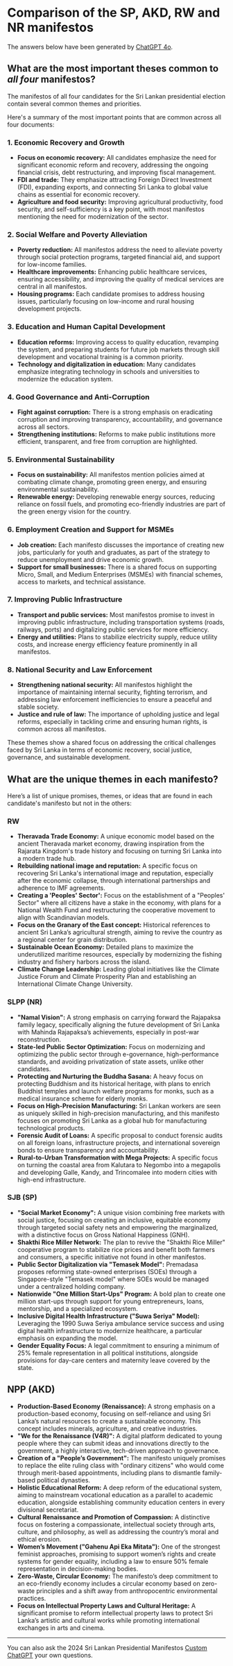 # Comparison of the SP, AKD, RW and NR manifestos

The answers below have been generated by [ChatGPT 4o](https://chatgpt.com/).

## What are the most important theses common to *all four* manifestos?

The manifestos of all four candidates for the Sri Lankan presidential election contain several common themes and priorities. 

Here's a summary of the most important points that are common across all four documents:

### 1. **Economic Recovery and Growth**

- **Focus on economic recovery:** All candidates emphasize the need for significant economic reform and recovery, addressing the ongoing financial crisis, debt restructuring, and improving fiscal management.
- **FDI and trade:** They emphasize attracting Foreign Direct Investment (FDI), expanding exports, and connecting Sri Lanka to global value chains as essential for economic recovery.
- **Agriculture and food security:** Improving agricultural productivity, food security, and self-sufficiency is a key point, with most manifestos mentioning the need for modernization of the sector.

### 2. **Social Welfare and Poverty Alleviation**

- **Poverty reduction:** All manifestos address the need to alleviate poverty through social protection programs, targeted financial aid, and support for low-income families.
- **Healthcare improvements:** Enhancing public healthcare services, ensuring accessibility, and improving the quality of medical services are central in all manifestos.
- **Housing programs:** Each candidate promises to address housing issues, particularly focusing on low-income and rural housing development projects.

### 3. **Education and Human Capital Development**

- **Education reforms:** Improving access to quality education, revamping the system, and preparing students for future job markets through skill development and vocational training is a common priority.
- **Technology and digitalization in education:** Many candidates emphasize integrating technology in schools and universities to modernize the education system.

### 4. **Good Governance and Anti-Corruption**

- **Fight against corruption:** There is a strong emphasis on eradicating corruption and improving transparency, accountability, and governance across all sectors.
- **Strengthening institutions:** Reforms to make public institutions more efficient, transparent, and free from corruption are highlighted.

### 5. **Environmental Sustainability**

- **Focus on sustainability:** All manifestos mention policies aimed at combating climate change, promoting green energy, and ensuring environmental sustainability.
- **Renewable energy:** Developing renewable energy sources, reducing reliance on fossil fuels, and promoting eco-friendly industries are part of the green energy vision for the country.

### 6. **Employment Creation and Support for MSMEs**

- **Job creation:** Each manifesto discusses the importance of creating new jobs, particularly for youth and graduates, as part of the strategy to reduce unemployment and drive economic growth.
- **Support for small businesses:** There is a shared focus on supporting Micro, Small, and Medium Enterprises (MSMEs) with financial schemes, access to markets, and technical assistance.

### 7. **Improving Public Infrastructure**

- **Transport and public services:** Most manifestos promise to invest in improving public infrastructure, including transportation systems (roads, railways, ports) and digitalizing public services for more efficiency.
- **Energy and utilities:** Plans to stabilize electricity supply, reduce utility costs, and increase energy efficiency feature prominently in all manifestos.

### 8. **National Security and Law Enforcement**

- **Strengthening national security:** All manifestos highlight the importance of maintaining internal security, fighting terrorism, and addressing law enforcement inefficiencies to ensure a peaceful and stable society.
- **Justice and rule of law:** The importance of upholding justice and legal reforms, especially in tackling crime and ensuring human rights, is common across all manifestos.

These themes show a shared focus on addressing the critical challenges faced by Sri Lanka in terms of economic recovery, social justice, governance, and sustainable development.

## What are the unique themes in each manifesto?

Here’s a list of unique promises, themes, or ideas that are found in each candidate's manifesto but not in the others:

### RW

- **Theravada Trade Economy:** A unique economic model based on the ancient Theravada market economy, drawing inspiration from the Rajarata Kingdom's trade history and focusing on turning Sri Lanka into a modern trade hub.
- **Rebuilding national image and reputation:** A specific focus on recovering Sri Lanka's international image and reputation, especially after the economic collapse, through international partnerships and adherence to IMF agreements.
- **Creating a 'Peoples' Sector':** Focus on the establishment of a "Peoples' Sector" where all citizens have a stake in the economy, with plans for a National Wealth Fund and restructuring the cooperative movement to align with Scandinavian models.
- **Focus on the Granary of the East concept:** Historical references to ancient Sri Lanka’s agricultural strength, aiming to revive the country as a regional center for grain distribution.
- **Sustainable Ocean Economy:** Detailed plans to maximize the underutilized maritime resources, especially by modernizing the fishing industry and fishery harbors across the island.
- **Climate Change Leadership:** Leading global initiatives like the Climate Justice Forum and Climate Prosperity Plan and establishing an International Climate Change University.

### SLPP (NR)

- **"Namal Vision":** A strong emphasis on carrying forward the Rajapaksa family legacy, specifically aligning the future development of Sri Lanka with Mahinda Rajapaksa’s achievements, especially in post-war reconstruction.
- **State-led Public Sector Optimization:** Focus on modernizing and optimizing the public sector through e-governance, high-performance standards, and avoiding privatization of state assets, unlike other candidates.
- **Protecting and Nurturing the Buddha Sasana:** A heavy focus on protecting Buddhism and its historical heritage, with plans to enrich Buddhist temples and launch welfare programs for monks, such as a medical insurance scheme for elderly monks.
- **Focus on High-Precision Manufacturing:** Sri Lankan workers are seen as uniquely skilled in high-precision manufacturing, and this manifesto focuses on promoting Sri Lanka as a global hub for manufacturing technological products.
- **Forensic Audit of Loans:** A specific proposal to conduct forensic audits on all foreign loans, infrastructure projects, and international sovereign bonds to ensure transparency and accountability.
- **Rural-to-Urban Transformation with Mega Projects:** A specific focus on turning the coastal area from Kalutara to Negombo into a megapolis and developing Galle, Kandy, and Trincomalee into modern cities with high-end infrastructure.

### SJB (SP)

- **"Social Market Economy":** A unique vision combining free markets with social justice, focusing on creating an inclusive, equitable economy through targeted social safety nets and empowering the marginalized, with a distinctive focus on Gross National Happiness (GNH).
- **Shakthi Rice Miller Network:** The plan to revive the "Shakthi Rice Miller" cooperative program to stabilize rice prices and benefit both farmers and consumers, a specific initiative not found in other manifestos.
- **Public Sector Digitalization via "Temasek Model":** Premadasa proposes reforming state-owned enterprises (SOEs) through a Singapore-style "Temasek model" where SOEs would be managed under a centralized holding company.
- **Nationwide "One Million Start-Ups" Program:** A bold plan to create one million start-ups through support for young entrepreneurs, loans, mentorship, and a specialized ecosystem.
- **Inclusive Digital Health Infrastructure ("Suwa Seriya" Model):** Leveraging the 1990 Suwa Seriya ambulance service success and using digital health infrastructure to modernize healthcare, a particular emphasis on expanding the model.
- **Gender Equality Focus:** A legal commitment to ensuring a minimum of 25% female representation in all political institutions, alongside provisions for day-care centers and maternity leave covered by the state.

## NPP (AKD)

- **Production-Based Economy (Renaissance):** A strong emphasis on a production-based economy, focusing on self-reliance and using Sri Lanka’s natural resources to create a sustainable economy. This concept includes minerals, agriculture, and creative industries.
- **"We for the Renaissance (V4R)":** A digital platform dedicated to young people where they can submit ideas and innovations directly to the government, a highly interactive, tech-driven approach to governance.
- **Creation of a "People’s Government":** The manifesto uniquely promises to replace the elite ruling class with "ordinary citizens" who would come through merit-based appointments, including plans to dismantle family-based political dynasties.
- **Holistic Educational Reform:** A deep reform of the educational system, aiming to mainstream vocational education as a parallel to academic education, alongside establishing community education centers in every divisional secretariat.
- **Cultural Renaissance and Promotion of Compassion:** A distinctive focus on fostering a compassionate, intellectual society through arts, culture, and philosophy, as well as addressing the country’s moral and ethical erosion.
- **Women’s Movement ("Gahenu Api Eka Mitata"):** One of the strongest feminist approaches, promising to support women’s rights and create systems for gender equality, including a law to ensure 50% female representation in decision-making bodies.
- **Zero-Waste, Circular Economy:** The manifesto’s deep commitment to an eco-friendly economy includes a circular economy based on zero-waste principles and a shift away from anthropocentric environmental practices.
- **Focus on Intellectual Property Laws and Cultural Heritage:** A significant promise to reform intellectual property laws to protect Sri Lanka’s artistic and cultural works while promoting international exchanges in arts and cinema.

---

You can also ask the 2024 Sri Lankan Presidential Manifestos [Custom ChatGPT](https://chatgpt.com/g/g-ZLkBo9b1v-2024-sri-lankan-presidential-manifestos) your own questions.
